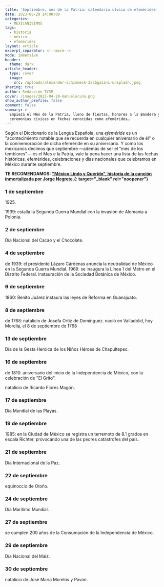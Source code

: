 ```yaml
---
title: 'Septiembre, mes de la Patria: calendario cívico de efemérides'
date: 2023-08-29 14:00:00
categories:
  - MEXICANISIMOS
tags:
  - historia
  - méxico
  - efemérides
layout: article
excerpt_separator: <!--more-->
mode: immersive
header:
  theme: dark
article_header:
  type: cover
  image:
    src: /uploads/alexander-schimmeck-3acbgazani-unsplash.jpeg
sharing: true
author: Redacción TYSM
cover: /images/2022-04-20-manuelacuna.png
show_author_profile: false
comment: false
summary: >-
  Empieza el Mes de la Patria, lleno de fiestas, honores a la Bandera y
  ceremonias cívicas en fechas conocidas como efemérides…
---
```

Según el Diccionario de la Lengua Española, una *efeméride* es un "acontecimiento notable que se recuerda en cualquier aniversario de él" o la conmemoración de dicha efeméride en su aniversario. Y como los mexicanos decimos que septiembre —además de ser el "mes de los temblores"— es el Mes e la Patria, vale la pena hacer una lista de las fechas históricas, efemérides, celebraciones y días nacionales que celebramos en México durante septiembre.

**TE RECOMENDAMOS: ["México Lindo y Querido", historia de la canción inmortalizada por Jorge Negrete.](https://blog.tonoysumariachi.com/cultura/2022/04/22/mexico-lindo-y-querido-origen-e-historia-de-la-cancion.html){: target="_blank" rel="noopener"}**

### 1 de septiembre

1925\.&nbsp;

1939: estalla la Segunda Guerra Mundial con la invasión de Alemania a Polonia.

### 2 de septiembre

Día Nacional del Cacao y el Chocolate.

### 4 de septiembre

de 1939: el presidente Lázaro Cárdenas anuncia la neutralidad de México en la Segunda Guerra Mundial. 1969: se inaugura la Línea 1 del Metro en el Distrito Federal. Instauración de la Sociedad Botánica de México.

### 6 de septiembre

1860: Benito Juárez instaura las leyes de Reforma en Guanajuato.

### 8 de septiembre

de 1768: natalicio de Josefa Ortiz de Domínguez. nació en Valladolid, hoy Morelia, el 8 de septiembre de 1768

### 13 de septiembre

Día de la Gesta Heroica de los Niños Héroes de Chapultepec.

### 16 de septiembre

de 1810: aniversario del inicio de la Independencia de México, con la celebración de "El Grito".

natalicio de Ricardo Flores Magón.

### 17 de septiembre

Día Mundial de las Playas.

### 19 de septiembre

1985: en la Ciudad de México se registra un terremoto de 8.1 grados en escala Richter, provocando una de las peores catástrofes del país.

### 21 de septiembre

Día Internacional de la Paz.

### 22 de septiembre

equinoccio de Otoño.&nbsp;

### 24 de septiembre

Día Marítimo Mundial.

### 27 de septiembre

se cumplen 200 años de la Consumación de la Independencia de México.

### 29 de septiembre

Día Nacional del Maíz.

### 30 de septiembre

natalicio de José María Morelos y Pavón.

&nbsp;